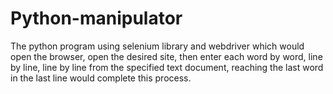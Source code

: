 # Python-manipulator
The python program using selenium library and webdriver which would open the browser, open the desired site, then enter each word by word, line by line, line by line from the specified text document, reaching the last word in the last line would complete this process.

